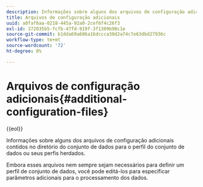 ```yaml
---
description: Informações sobre alguns dos arquivos de configuração adicionais contidos no diretório do conjunto de dados para o perfil do conjunto de dados ou seus perfis herdados.
title: Arquivos de configuração adicionais
uuid: a8faf8aa-0218-445a-92a0-2cef6f4c26f3
exl-id: 372035b5-fcfb-47fd-919f-3f1309b98c1e
source-git-commit: b1dda69a606a16dccca30d2a74c7e63dbd27936c
workflow-type: tm+mt
source-wordcount: '72'
ht-degree: 8%

---
```


# Arquivos de configuração adicionais{#additional-configuration-files}

{{eol}}

Informações sobre alguns dos arquivos de configuração adicionais contidos no diretório do conjunto de dados para o perfil do conjunto de dados ou seus perfis herdados.

Embora esses arquivos nem sempre sejam necessários para definir um perfil de conjunto de dados, você pode editá-los para especificar parâmetros adicionais para o processamento dos dados.
